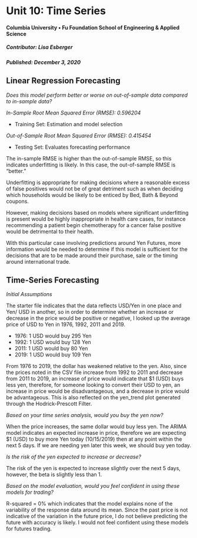 # Unit 10: Time Series
#### Columbia University • Fu Foundation School of Engineering & Applied Science
##### Contributor:  Lisa Esberger
##### Published:  December 3, 2020

## Linear Regression Forecasting

*Does this model perform better or worse on out-of-sample data compared to in-sample data?*

  *In-Sample Root Mean Squared Error (RMSE): 0.596204*
  *	Training Set: Estimation and model selection
  
  *Out-of-Sample Root Mean Squared Error (RMSE): 0.415454*
  *	Testing Set: Evaluates forecasting performance 

  The in-sample RMSE is higher than the out-of-sample RMSE, so this indicates underfitting is likely.  In this case, the out-of-sample RMSE is “better.”

  Underfitting is appropriate for making decisions where a reasonable excess of false positives would not be of great detriment such as when deciding which households would be likely to be enticed by Bed, Bath & Beyond coupons.  

  However, making decisions based on models where significant underfitting is present would be highly inappropriate in health care cases, for instance recommending a patient begin chemotherapy for a cancer false positive would be detrimental to their health.

  With this particular case involving predictions around Yen Futures, more information would be needed to determine if this model is sufficient for the decisions that are to be made around their purchase, sale or the timing around international trade.

## Time-Series Forecasting

*Initial Assumptions*

The starter file indicates that the data reflects USD/Yen in one place and Yen/ USD in another, so in order to determine whether an increase or decrease in the price would be positive or negative, I looked up the average price of USD to Yen in 1976, 1992, 2011 and 2019.

* 1976: 1 USD would buy 295 Yen
* 1992: 1 USD would buy 128 Yen
* 2011: 1 USD would buy 80 Yen
* 2019: 1 USD would buy 109 Yen

From 1976 to 2019, the dollar has weakened relative to the yen.  Also, since the prices noted in the CSV file increase from 1992 to 2011 and decrease from 2011 to 2019, an increase of price would indicate that $1 (USD) buys less yen, therefore, for someone looking to convert their USD to yen, an increase in price would be disadvantageous, and a decrease in price would be advantageous.  This is also reflected on the yen_trend plot generated through the Hodrick-Prescott Filter.

*Based on your time series analysis, would you buy the yen now?*

When the price increases, the same dollar would buy less yen.  The ARIMA model indicates an expected increase in price, therefore we are expecting $1 (USD) to buy more Yen today (10/15/2019) then at any point within the next 5 days.  If we are needing yen later this week, we should buy yen today. 

*Is the risk of the yen expected to increase or decrease?*

The risk of the yen is expected to increase slightly over the next 5 days, however, the beta is slightly less than 1.

*Based on the model evaluation, would you feel confident in using these models for trading?*

R-squared = 0% which indicates that the model explains none of the variability of the response data around its mean.  Since the past price is not indicative of the variation in the future price, I do not believe predicting the future with accuracy is likely.  I would not feel confident using these models for futures trading.
